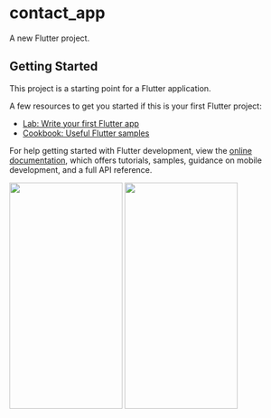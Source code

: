 # contact_app

A new Flutter project.

## Getting Started

This project is a starting point for a Flutter application.

A few resources to get you started if this is your first Flutter project:

- [Lab: Write your first Flutter app](https://docs.flutter.dev/get-started/codelab)
- [Cookbook: Useful Flutter samples](https://docs.flutter.dev/cookbook)

For help getting started with Flutter development, view the
[online documentation](https://docs.flutter.dev/), which offers tutorials,
samples, guidance on mobile development, and a full API reference.
<p>
  <img src="https://github.com/rutvik4940/contact_app/assets/153794371/a5c5b233-7f64-418a-b544-75c01ae6f571"
 height="400px" width="200px"/>
 <img src="https://github.com/rutvik4940/contact_app/assets/153794371/c30bd5e2-099f-4be2-a945-821b8417c655"
 height="400px" width="200px"/>

 
 
  
</p>
